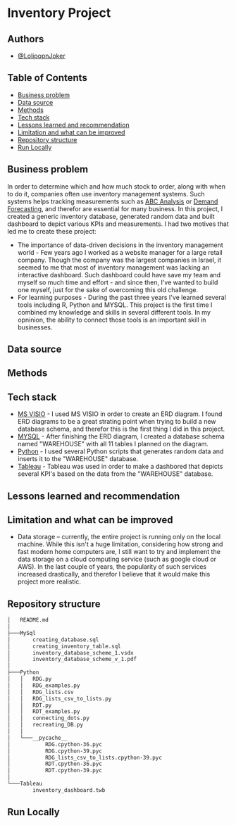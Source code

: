 # Inventory Project
## Authors
* [@LolipopnJoker](https://github.com/LolipopnJoker)
## Table of Contents
* [Business problem](https://github.com/LolipopnJoker/Inventory_Project/blob/main/README.md#business-problem)
* [Data source](https://github.com/LolipopnJoker/Inventory_Project/blob/main/README.md#data-source)
* [Methods](https://github.com/LolipopnJoker/Inventory_Project/blob/main/README.md#methods)
* [Tech stack](https://github.com/LolipopnJoker/Inventory_Project/blob/main/README.md#tech-stack)
* [Lessons learned and recommendation](https://github.com/LolipopnJoker/Inventory_Project/blob/main/README.md#lessons-learned-and-recommendation)
* [Limitation and what can be improved](https://github.com/LolipopnJoker/Inventory_Project/blob/main/README.md#limitation-and-what-can-be-improved)
* [Repository structure](https://github.com/LolipopnJoker/Inventory_Project/blob/main/README.md#repository-structure)
* [Run Locally](https://github.com/LolipopnJoker/Inventory_Project/blob/main/README.md#run-locally)
## Business problem
In order to determine which and how much stock to order, along with when to do it, companies often use inventory management systems. Such systems helps tracking measurements such as [ABC Analysis](https://www.netsuite.com/portal/resource/articles/inventory-management/inventory-management.shtml) or [Demand Forecasting](https://www.netsuite.com/portal/resource/articles/inventory-management/inventory-management.shtml), and therefor are essential for many business.
In this project, I created a generic inventory database, generated random data and built dashboard to depict various KPIs and measurements. I had two motives that led me to create these project:
* The importance of data-driven decisions in the inventory management world - Few years ago I worked as a website manager for a large retail company. Though the company was the largest companies in Israel, it seemed to me that most of inventory management was lacking an interactive dashboard. Such dashboard could have save my team and myself so much time and effort - and since then, I've wanted to build one myself, just for the sake of overcoming this old challenge.
* For learning purposes - During the past three years I've learned several tools including R, Python and MYSQL. This project is the first time I combined my knowledge and skills in several different tools. In my opninion, the ability to connect those tools is an important skill in businesses.
## Data source
## Methods
## Tech stack
* [MS VISIO](https://www.microsoft.com/en-ww/microsoft-365/visio/flowchart-software) - I used MS VISIO in order to create an ERD diagram. I found ERD diagrams to be a great strating point when trying to build a new database schema, and therefor this is the first thing I did in this project.
* [MYSQL](https://www.mysql.com/) - After finishing the ERD diagram, I created a database schema named "WAREHOUSE" with all 11 tables I planned on the diagram.
* [Python](https://www.python.org/) - I used several Python scripts that generates random data and inserts it to the "WAREHOUSE" database.
* [Tableau](https://www.tableau.com/) - Tableau was used in order to make a dashbored that depicts several KPI's based on the data from the "WAREHOUSE" database.
## Lessons learned and recommendation
## Limitation and what can be improved
* Data storage – currently, the entire project is running only on the local machine. While this isn't a huge limitation, considering how strong and fast modern home computers are, I still want to try and implement the data storage on a cloud computing service (such as google cloud or AWS). In the last couple of years, the popularity of such services increased drastically, and therefor I believe that it would make this project more realistic.
## Repository structure
```bash
│   README.md
│
├───MySql
│       creating_database.sql
│       creating_inventory_table.sql
│       inventory_database_scheme_1.vsdx
│       inventory_database_scheme_v_1.pdf
│
├───Python
│   │   RDG.py
│   │   RDG_examples.py
│   │   RDG_lists.csv
│   │   RDG_lists_csv_to_lists.py
│   │   RDT.py
│   │   RDT_examples.py
│   │   connecting_dots.py
│   │   recreating_DB.py
│   │
│   └───__pycache__
│           RDG.cpython-36.pyc
│           RDG.cpython-39.pyc
│           RDG_lists_csv_to_lists.cpython-39.pyc
│           RDT.cpython-36.pyc
│           RDT.cpython-39.pyc
│
└───Tableau
        inventory_dashboard.twb
```
## Run Locally  
